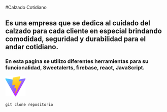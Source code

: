 #Calzado Cotidiano

## Es una empresa que se dedica al cuidado del calzado para cada cliente en especial brindando comodidad, seguridad y durabilidad para el andar cotidiano.

### En esta pagina se utilizo diferentes herramientas para su funcionalidad, Sweetalerts, firebase, react, JavaScript.

![](public/vite.svg)

```
git clone repositorio
```

